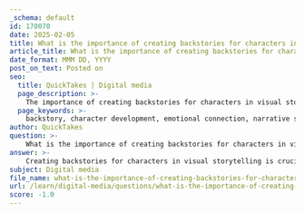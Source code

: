 ```yaml
---
_schema: default
id: 170070
date: 2025-02-05
title: What is the importance of creating backstories for characters in visual storytelling?
article_title: What is the importance of creating backstories for characters in visual storytelling?
date_format: MMM DD, YYYY
post_on_text: Posted on
seo:
  title: QuickTakes | Digital media
  page_description: >-
    The importance of creating backstories for characters in visual storytelling lies in their ability to foster emotional connections, inform character development, enrich narrative structure, incorporate cultural values, and enhance memorability, contributing to a more engaging storytelling experience.
  page_keywords: >-
    backstory, character development, emotional connection, narrative structure, cultural values, memorable characters, visual storytelling, engagement, empathy, character design, storytelling techniques, audience connection, plot enhancement, brand identity, inclusivity
author: QuickTakes
question: >-
    What is the importance of creating backstories for characters in visual storytelling?
answer: >-
    Creating backstories for characters in visual storytelling is crucial for several reasons:\n\n1. **Emotional Connection**: Backstories provide depth to characters, allowing audiences to form emotional connections. When viewers understand a character's history, motivations, and struggles, they are more likely to empathize with them. This connection enhances the overall engagement with the story.\n\n2. **Character Development**: A well-crafted backstory informs a character's personality, decisions, and growth throughout the narrative. It helps in establishing their traits, quirks, and relationships with other characters. For instance, characters designed by Jeremyville often come with distinct personalities and backstories, which are integral to their design and enhance their relatability.\n\n3. **Narrative Structure**: Backstories contribute to the narrative structure by providing context and background that enrich the main storyline. They can introduce themes, conflicts, and resolutions that are essential for a compelling plot. For example, in the case study of the 'Colorful Candy Wonderland,' the character development of Candy Girl includes her backstory, which contributes to the overall narrative.\n\n4. **Cultural Values**: Incorporating cultural values into a character's backstory can resonate with audiences on a deeper level. It allows for the exploration of diverse perspectives and experiences, making the story more inclusive and relatable. This aspect is particularly important in character design, where cultural elements can enhance the authenticity of the character.\n\n5. **Memorability**: Characters with rich backstories tend to be more memorable. They stand out in the audience's mind, making them more likely to be discussed and shared. This is particularly relevant in commercial illustration and branding, where memorable characters can significantly enhance brand identity and appeal.\n\nIn summary, backstories are essential in visual storytelling as they deepen emotional connections, inform character development, enrich narrative structure, incorporate cultural values, and enhance memorability. These elements collectively contribute to a more engaging and impactful storytelling experience.
subject: Digital media
file_name: what-is-the-importance-of-creating-backstories-for-characters-in-visual-storytelling.md
url: /learn/digital-media/questions/what-is-the-importance-of-creating-backstories-for-characters-in-visual-storytelling
score: -1.0
---
```


&nbsp;